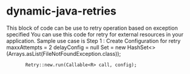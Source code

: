 # dynamic-java-retries
This block of code can be use to retry operation based on exception specified 
You can use this code for retry for external resources in your application.
Sample use case is
 Step 1 : Create Configuration for retry
           maxxAttempts = 2
           delayConfig = null
           Set<Class> = new HashSet<>(Arrays.asList(FileNotFoundException.class));
           
           Retry::new.run(Callable<R> call, config);

